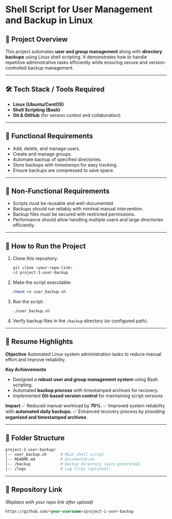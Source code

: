 # Shell Script for User Management and Backup in Linux

## 📌 Project Overview

This project automates **user and group management** along with **directory backups** using Linux shell scripting.
It demonstrates how to handle repetitive administrative tasks efficiently while ensuring secure and version-controlled backup management.

---

## 🛠️ Tech Stack / Tools Required

* **Linux (Ubuntu/CentOS)**
* **Shell Scripting (Bash)**
* **Git & GitHub** (for version control and collaboration)

---

## 📂 Functional Requirements

* Add, delete, and manage users.
* Create and manage groups.
* Automate backup of specified directories.
* Store backups with timestamps for easy tracking.
* Ensure backups are compressed to save space.

---

## 📂 Non-Functional Requirements

* Scripts must be reusable and well-documented.
* Backups should run reliably with minimal manual intervention.
* Backup files must be secured with restricted permissions.
* Performance should allow handling multiple users and large directories efficiently.

---

## 🚀 How to Run the Project

1. Clone this repository:

   ```bash
   git clone <your-repo-link>
   cd project-1-user-backup
   ```

2. Make the script executable:

   ```bash
   chmod +x user_backup.sh
   ```

3. Run the script:

   ```bash
   ./user_backup.sh
   ```

4. Verify backup files in the `/backup` directory (or configured path).

---

## 📝 Resume Highlights

**Objective**
Automated Linux system administration tasks to reduce manual effort and improve reliability.

**Key Achievements**

* Designed a **robust user and group management system** using Bash scripting.
* Automated **backup process** with timestamped archives for recovery.
* Implemented **Git-based version control** for maintaining script versions.

**Impact**
✅ Reduced manual workload by **70%**.
✅ Improved system reliability with **automated daily backups**.
✅ Enhanced recovery process by providing **organized and timestamped archives**.

---

## 📖 Folder Structure

```bash
project-1-user-backup/
│-- user_backup.sh      # Main shell script
│-- README.md           # Documentation
│-- /backup             # Backup directory (auto-generated)
│-- /logs               # Log files (optional)
```

---

## 🔗 Repository Link

*(Replace with your repo link after upload)*

```md
https://github.com/<your-username>/project-1-user-backup
```
